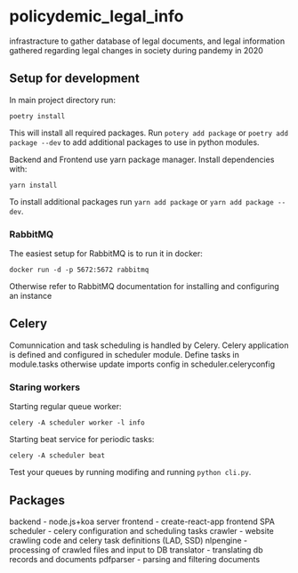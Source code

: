 # policydemic_legal_info

infrastracture to gather database of legal documents, and legal information gathered regarding legal changes in society during pandemy in 2020

## Setup for development
In main project directory run:
```
poetry install
```
This will install all required packages. Run `potery add package` or `poetry add package --dev` to add additional packages to use in python modules.

Backend and Frontend use yarn package manager. Install dependencies with:
```
yarn install
```
To install additional packages run `yarn add package` or `yarn add package --dev`.

### RabbitMQ
The easiest setup for RabbitMQ is to run it in docker:
```
docker run -d -p 5672:5672 rabbitmq
```
Otherwise refer to RabbitMQ documentation for installing and configuring an instance

## Celery
Comunnication and task scheduling is handled by Celery. Celery application is defined and configured in scheduler module.
Define tasks in module.tasks otherwise update imports config in scheduler.celeryconfig
### Staring workers
Starting regular queue worker:
```
celery -A scheduler worker -l info
```
Starting beat service for periodic tasks:
```
celery -A scheduler beat
```
Test your queues by running modifing and running `python cli.py`.

## Packages

backend - node.js+koa server
frontend - create-react-app frontend SPA
scheduler - celery configuration and scheduling tasks
crawler - website crawling code and celery task definitions (LAD, SSD)
nlpengine - processing of crawled files and input to DB
translator - translating db records and documents
pdfparser - parsing and filtering documents
